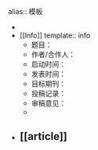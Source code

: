 alias:: 模板

-
- [[Info]] 
  template:: info
	- 题目：
	- 作者/合作人：
	- 启动时间：
	- 发表时间：
	- 目标期刊：
	- 投稿记录：
	- 审稿意见：
	-
- [[article]]
	-